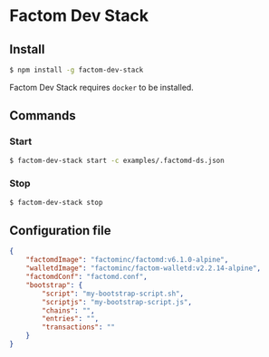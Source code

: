 # Factom Dev Stack

## Install

```bash
$ npm install -g factom-dev-stack
```

Factom Dev Stack requires `docker` to be installed.

## Commands

### Start

```bash
$ factom-dev-stack start -c examples/.factomd-ds.json
```

### Stop

```bash
$ factom-dev-stack stop
```

## Configuration file

```json
{
    "factomdImage": "factominc/factomd:v6.1.0-alpine",
    "walletdImage": "factominc/factom-walletd:v2.2.14-alpine",
    "factomdConf": "factomd.conf",
    "bootstrap": {
        "script": "my-bootstrap-script.sh",
        "scriptjs": "my-bootstrap-script.js",
        "chains": "",
        "entries": "",
        "transactions": ""
    }
}
```